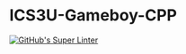 # ICS3U-Gameboy-CPP
[![GitHub's Super Linter](https://github.com/Yiyun-Qin/ICS3U-Gameboy-CPP/workflows/GitHub's%20Super%20Linter/badge.svg)](https://github.com/Yiyun-Qin/ICS3U-Gameboy-CPP/actions)
